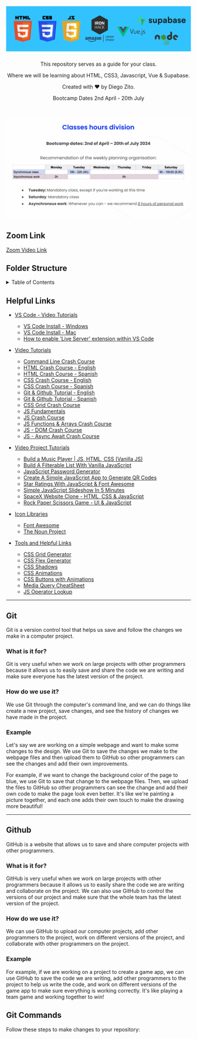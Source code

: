 <h1 align="center">
  <a href="https://github.com/dzc1/ironhack-amazon-april-2024-class-repo">
    <img src="./assets/imgs/banner.png" alt="Amazon Hybrid Class">
  </a>
</h1>
<p align="center">This repository serves as a guide for your class.</p>
<p align="center">Where we will be learning about HTML, CSS3, Javascript, Vue & Supabase.</p>
<p align="center" style="font: 16px">Created with ❤️ by Diego Zito.</p>
<p align="center" style="font: 16px">Bootcamp Dates 2nd April - 20th July</p>

<h1 align="center">
  <a href="https://github.com/dzc1/ironhack-amazon-april-2024-class-repo">
    <img src="./assets/imgs/schedule.png" alt="Amazon Hybrid Class">
  </a>
</h1>

## Zoom Link

[Zoom Video Link](https://ironhack.zoom.us/j/98932082308)

## Folder Structure

<details>
   <summary>Table of Contents</summary>
   <ul>
      <li>
       <a href="">Week 1</a>
      </li>
      <li>
       <a href="">Week 2</a>
      </li>
      <li>
       <a href="">Week 3</a>
      </li>
   </ul>
</details>

## Helpful Links

- [VS Code - Video Tutorials](#vscode-video-tutorials)

  - [VS Code Install - Windows](https://www.youtube.com/watch?v=X_Z7d04x9-E)
  - [VS Code Install - Mac](https://www.youtube.com/watch?v=5vcQAfvDsz0)
  - [How to enable 'Live Server' extension within VS Code](https://www.geeksforgeeks.org/how-to-enable-live-server-on-visual-studio-code/)

- [Video Tutorials](#video-tutorials)

  - [Command Line Crash Course](https://youtu.be/uwAqEzhyjtw)
  - [HTML Crash Course - English](https://youtu.be/UB1O30fR-EE)
  - [HTML Crash Course - Spanish](https://www.youtube.com/watch?v=rbuYtrNUxg4)
  - [CSS Crash Course - English](https://youtu.be/yfoY53QXEnI)
  - [CSS Crash Course - Spanish](https://www.youtube.com/watch?v=wZniZEbPAzk)
  - [Git & Github Tutorial - English](https://www.youtube.com/watch?v=HkdAHXoRtos)
  - [Git & Github Tutorial - Spanish](https://www.youtube.com/watch?v=vlCXdvcgiE0)
  - [CSS Grid Crash Course](https://youtu.be/0xMQfnTU6oo)
  - [JS Fundamentals](https://youtu.be/vEROU2XtPR8)
  - [JS Crash Course](https://youtu.be/hdI2bqOjy3c)
  - [JS Functions & Arrays Crash Course](https://youtu.be/rRgD1yVwIvE)
  - [JS - DOM Crash Course](https://youtu.be/0ik6X4DJKCc)
  - [JS - Async Await Crash Course](https://youtu.be/PoRJizFvM7s)

- [Video Project Tutorials](#video-project-tutorials)
  - [Build a Music Player | JS, HTML, CSS (Vanilla JS)](https://youtu.be/QTHRWGn_sJw)
  - [Build A Filterable List With Vanilla JavaScript](https://youtu.be/G1eW3Oi6uoc)
  - [JavaScript Password Generator](https://youtu.be/duNmhKgtcsI)
  - [Create A Simple JavaScript App to Generate QR Codes](https://youtu.be/qNiUlml9MDk)
  - [Star Ratings With JavaScript & Font Awesome](https://youtu.be/u3rylF3y3og)
  - [Simple JavaScript Slideshow In 5 Minutes](https://youtu.be/4YQ4svkETS0)
  - [SpaceX Website Clone - HTML, CSS & JavaScript](https://youtu.be/wryPX7KSwSc)
  - [Rock Paper Scissors Game - UI & JavaScript](https://youtu.be/WR_pWXJZiRY)
- [Icon Libraries](#icon-libraries)

  - [Font Awesome](https://fontawesome.com/)
  - [The Noun Project](https://thenounproject.com/)

- [Tools and Helpful Links](#tools)
  - [CSS Grid Generator](https://cssgrid-generator.netlify.app/)
  - [CSS Flex Generator](https://flexbox.help/)
  - [CSS Shadows](https://htmlcssfreebies.com/css-box-shadow-examples/)
  - [CSS Animations](https://animista.net/)
  - [CSS Buttons with Animations](https://htmlcssfreebies.com/pheasant-demure-buttons/)
  - [Media Query CheatSheet](https://gist.github.com/bartholomej/8415655)
  - [JS Operator Lookup](https://www.joshwcomeau.com/operator-lookup/)

<hr />

## Git

Git is a version control tool that helps us save and follow the changes we make in a computer project.

### What is it for?

Git is very useful when we work on large projects with other programmers because it allows us to easily save and share the code we are writing and make sure everyone has the latest version of the project.

### How do we use it?

We use Git through the computer's command line, and we can do things like create a new project, save changes, and see the history of changes we have made in the project.

### Example

Let's say we are working on a simple webpage and want to make some changes to the design. We use Git to save the changes we make to the webpage files and then upload them to GitHub so other programmers can see the changes and add their own improvements.

For example, if we want to change the background color of the page to blue, we use Git to save that change to the webpage files. Then, we upload the files to GitHub so other programmers can see the change and add their own code to make the page look even better. It's like we're painting a picture together, and each one adds their own touch to make the drawing more beautiful!

<hr />

## Github

GitHub is a website that allows us to save and share computer projects with other programmers.

### What is it for?

GitHub is very useful when we work on large projects with other programmers because it allows us to easily share the code we are writing and collaborate on the project. We can also use GitHub to control the versions of our project and make sure that the whole team has the latest version of the project.

### How do we use it?

We can use GitHub to upload our computer projects, add other programmers to the project, work on different versions of the project, and collaborate with other programmers on the project.

### Example

For example, if we are working on a project to create a game app, we can use GitHub to save the code we are writing, add other programmers to the project to help us write the code, and work on different versions of the game app to make sure everything is working correctly. It's like playing a team game and working together to win!

## Git Commands

Follow these steps to make changes to your repository:
